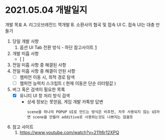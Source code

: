 # 2021.05.04 개발일지

 개발 목표
 A. 리그오브레전드 역개발
 B. 소환사의 협곡 및 접속 UI
 C. 접속 UI는 대충 만들기


1. 당일 개발 사항
   1. 옵션 UI Tab 전환 방식 - 하단 참고사이트 [1](https://www.youtube.com/watch?v=211t6r12XPQ)
2. 개발 미흡 사항
   - [ ] 
3. 전일 미흡 사항 중 해결된 사항
4. 전일 미흡 사항 중 해결이 안된 사항
   - [ ] 챔피언 이동 시, 최적 경로 탐색
   - [ ] 챔피언 능력치 스크립트 ( 현재 이동은 단순 리터럴값 )
5. 버그 혹은 검색이 필요한 목록
   - [x] 유니티 UI 창 처리 방식 검색
     - 상세 정보는 못얻음, 게임 개발 카톡방 답변
        ```
        scene을 하나의 POPUP UI로 만드는 방식은 비추천, 자주 사용되지 않는 UI라면 scene을 만들어 additive로 사용하는것도 나쁘지는 않을듯
        ```
6. 참고 사이트
   1. https://www.youtube.com/watch?v=211t6r12XPQ